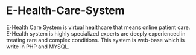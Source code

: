 # E-Health-Care-System
E-Health Care System is virtual healthcare that means online patient care. E-Health system is highly specialized experts are deeply experienced in treating rare and complex conditions. This system is web-base which is write in PHP and MYSQL.

